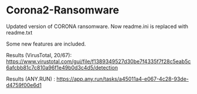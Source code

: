 # Corona2-Ransomware
Updated version of CORONA ransomware.
Now readme.ini is replaced with readme.txt

Some new features are included.





Results (VirusTotal, 20/67): https://www.virustotal.com/gui/file/f1389349527d30be7f4335f7f28c5eab5c6afcbb81c7c810a96f1e49b0d3c4d5/detection

Results (ANY.RUN) : https://app.any.run/tasks/a45011a4-e067-4c28-93de-d4759f00e6d1
